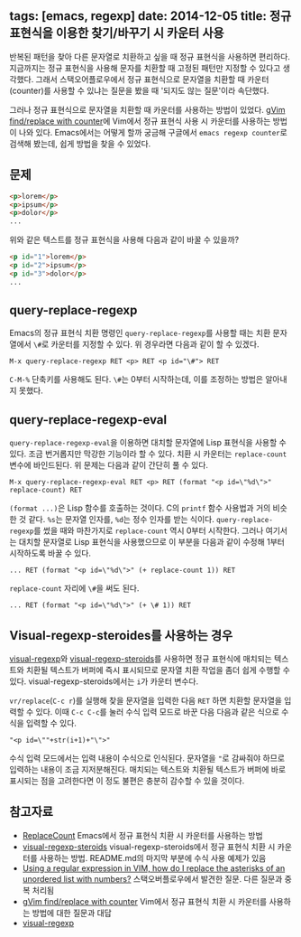 tags: [emacs, regexp]
date: 2014-12-05
title: 정규 표현식을 이용한 찾기/바꾸기 시 카운터 사용
---

반복된 패턴을 찾아 다른 문자열로 치환하고 싶을 때 정규 표현식을 사용하면 편리하다. 지금까지는 정규 표현식을 사용해 문자를 치환할 때 고정된 패턴만 지정할 수 있다고 생각했다. 그래서 스택오어플로우에서 정규 표현식으로 문자열을 치환할 때 카운터(counter)를 사용할 수 있냐는 질문을 봤을 때 '되지도 않는 질문'이라 속단했다.<!--more-->

그러나 정규 표현식으로 문자열을 치환할 때 카운터를 사용하는 방법이 있었다. [gVim find/replace with counter](http://stackoverflow.com/questions/5942360/gvim-find-replace-with-counter)에 Vim에서 정규 표현식 사용 시 카운터를 사용하는 방법이 나와 있다. Emacs에서는 어떻게 할까 궁금해 구글에서 `emacs regexp counter`로 검색해 봤는데, 쉽게 방법을 찾을 수 있었다.

## 문제
```html
<p>lorem</p>
<p>ipsum</p>
<p>dolor</p>
...
```

위와 같은 텍스트를 정규 표현식을 사용해 다음과 같이 바꿀 수 있을까?

```html
<p id="1">lorem</p>
<p id="2">ipsum</p>
<p id="3">dolor</p>
...
```

## query-replace-regexp
Emacs의 정규 표현식 치환 명령인 `query-replace-regexp`를 사용할 때는 치환 문자열에서 `\#`로 카운터를 지정할 수 있다. 위 경우라면 다음과 같이 할 수 있겠다.

```
M-x query-replace-regexp RET <p> RET <p id="\#"> RET
```

`C-M-%` 단축키를 사용해도 된다. `\#`는 0부터 시작하는데, 이를 조정하는 방법은 알아내지 못했다.

## query-replace-regexp-eval
`query-replace-regexp-eval`을 이용하면 대치할 문자열에 Lisp 표현식을 사용할 수 있다. 조금 번거롭지만 막강한 기능이라 할 수 있다. 치환 시 카운터는 `replace-count` 변수에 바인드된다. 위 문제는 다음과 같이 간단히 풀 수 있다.

```
M-x query-replace-regexp-eval RET <p> RET (format "<p id=\"%d\">" replace-count) RET
```

`(format ...)`은 Lisp 함수를 호출하는 것이다. C의 `printf` 함수 사용법과 거의 비슷한 것 같다. `%s`는 문자열 인자를, `%d`는 정수 인자를 받는 식이다. `query-replace-regexp`를 썼을 때와 마찬가지로 `replace-count` 역시 0부터 시작한다. 그러나 여기서는 대치할 문자열로 Lisp 표현식을 사용했으므로 이 부분을 다음과 같이 수정해 1부터 시작하도록 바꿀 수 있다.

```
... RET (format "<p id=\"%d\">" (+ replace-count 1)) RET
```

`replace-count` 자리에 `\#`을 써도 된다.

```
... RET (format "<p id=\"%d\">" (+ \# 1)) RET
```

## Visual-regexp-steroides를 사용하는 경우
[visual-regexp](https://github.com/benma/visual-regexp.el)와 [visual-regexp-steroids](https://github.com/benma/visual-regexp-steroids.el/)를 사용하면 정규 표현식에 매치되는 텍스트와 치환될 텍스트가 버퍼에 즉시 표시되므로 문자열 치환 작업을 좀더 쉽게 수행할 수 있다. visual-regexp-steroids에서는 `i`가 카운터 변수다.

`vr/replace`(`C-c r`)를 실행해 찾을 문자열을 입력한 다음 `RET` 하면 치환할 문자열을 입력할 수 있다. 이때 `C-c C-c`를 눌러 수식 입력 모드로 바꾼 다음 다음과 같은 식으로 수식을 입력할 수 있다.

```
"<p id=\""+str(i+1)+"\">"
```

수식 입력 모드에서는 입력 내용이 수식으로 인식된다. 문자열을 `"`로 감싸줘야 하므로 입력하는 내용이 조금 지저분해진다. 매치되는 텍스트와 치환될 텍스트가 버퍼에 바로 표시되는 점을 고려한다면 이 정도 불편은 충분히 감수할 수 있을 것이다.

## 참고자료
* [ReplaceCount](http://www.emacswiki.org/emacs/ReplaceCount) Emacs에서 정규 표현식 치환 시 카운터를 사용하는 방법
* [visual-regexp-steroids](https://github.com/benma/visual-regexp-steroids.el/) visual-regexp-steroids에서 정규 표현식 치환 시 카운터를 사용하는 방법. README.md의 마지막 부분에 수식 사용 예제가 있음
* [Using a regular expression in VIM, how do I replace the asterisks of an unordered list with numbers?](http://stackoverflow.com/questions/27308231/using-a-regular-expression-in-vim-how-do-i-replace-the-asterisks-of-an-unordere) 스택오버플로우에서 발견한 질문. 다른 질문과 중복 처리됨
* [gVim find/replace with counter](http://stackoverflow.com/questions/5942360/gvim-find-replace-with-counter) Vim에서 정규 표현식 치환 시 카운터를 사용하는 방법에 대한 질문과 대답
* [visual-regexp](/2014/04/25/visual-regexp/)
